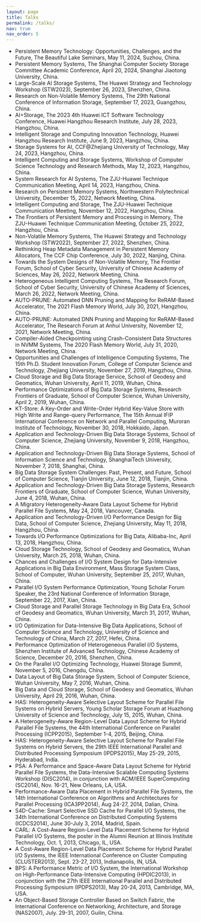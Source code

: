 ```yaml
---
layout: page
title: Talks
permalink: /talks/
nav: true
nav_order: 5
---
```

<!-- <div style="text-align: right"> your-text-here </div> --> 
<!-- <p style='text-align: justify;'> Your Text </p> -->
- Persistent Memory Technology: Opportunities, Challenges, and the Future, The Beautiful Lake Seminars, May 11, 2024, Suzhou, China.
- Persistent Memory Systems, The Shanghai Computer Society Storage Committee Academic Conference, April 20, 2024, Shanghai Jiaotong University, China.
- Large-Scale AI Storage Systems, The Huawei Strategy and Technology Workshop (STW2023), September 26, 2023, Shenzhen, China.
- Research on Non-Volatile Memory Systems, The 29th National
  Conference of Information Storage, September 17, 2023,
  Guangzhou, China.
- AI+Storage, The 2023 4th Huawei ICT Software Technology Conference, Huawei Hangzhou Research Institute, July 28, 2023, Hangzhou, China.
- Intelligent Storage and Computing Innovation Technology, Huawei Hangzhou Research Institute, June 9, 2023, Hangzhou, China.
- Storage Systems for AI, CCF@Zhejiang University of Technology, May 24, 2023, Hangzhou, China. 
- Intelligent Computing and Storage Systems, Workshop of Computer Science Technology and Research Methods, May 12, 2023, Hangzhou, China. 
- System Research for AI Systems, The ZJU-Huawei Technique Communication Meeting,
April 14, 2023, Hangzhou, China.
- Research on Persistent Memory Systems, Northwestern Polytechnical University,
December 15, 2022, Network Meeting, China.
- Intelligent Computing and Storage, The ZJU-Huawei Technique Communication Meeting, November 12, 2022, Hangzhou, China.
- The Frontiers of Persistent Memory and Processing in Memory, The ZJU-Huawei Technique Communication Meeting, October 25, 2022, Hangzhou, China.
- Non-Volatile Memory Systems, The Huawei  Strategy and Technology Workshop (STW2022), September 27, 2022, Shenzhen, China.
- Rethinking Heap Metadata Management in Persistent Memory Allocators, The CCF Chip Conference, July 30, 2022, Nanjing, China.
- Towards the System Designs of Non-Volatile Memory, The Frontier Forum, School of Cyber Security, University of Chinese Academy of Sciences, May 26, 2022, Network Meeting, China.
- Heterogeneous Intelligent Computing Systems, The Research Forum, School of Cyber Security, University of Chinese Academy of Sciences, March 26, 2022, Network Meeting, China.
- AUTO-PRUNE: Automated DNN Pruning and Mapping for ReRAM-Based Accelerator, The 2021 Flash Memory World, July 30, 2021, Hangzhou, China.
- AUTO-PRUNE: Automated DNN Pruning and Mapping for ReRAM-Based Accelerator, The Research Forum at Anhui University, November 12, 2021, Network Meeting, China.
- Compiler-Aided Checkpointing using Crash-Consistent Data Structures in NVMM Systems, The 2020 Flash Memory World, July 31, 2020, Network Meeting, China.
- Opportunities and Challenges of Intelligence Computing Systems, The 15th Ph.D. Student Innovation Forum, College of Computer Science and Technology, Zhejiang University, November 27, 2019, Hangzhou, China.
- Cloud Storage and Big Data Storage Service, School of Geodesy and Geomatics, Wuhan University, April 11, 2019, Wuhan, China.
- Performance Optimizations of Big Data Storage Systems, Research Frontiers of Graduate, School of Computer Science, Wuhan University, April 2, 2019, Wuhan, China.
- KT-Store: A Key-Order and Write-Order Hybrid Key-Value Store with High Write and Range-query Performance, The 15th Annual IFIP International Conference on Network and Parallel Computing, Muroran Institute of Technology, November 30, 2018, Hokkaido, Japan.
- Application and Technology-Driven Big Data Storage Systems, School of Computer Science, Zhejiang University, November 9, 2018, Hangzhou, China.
- Application and Technology-Driven Big Data Storage Systems, School of Information Science and Technology, ShanghaiTech University, November 7, 2018, Shanghai, China.
- Big Data Storage System Challenges: Past, Present, and Future, School of Computer Science, Tianjin University, June 12, 2018, Tianjin, China.
- Application and Technology-Driven Big Data Storage Systems, Research Frontiers of Graduate, School of Computer Science, Wuhan University, June 4, 2018, Wuhan, China.
- A Migratory Heterogeneity-Aware Data Layout Scheme for Hybrid Parallel File Systems, May 24, 2018, Vancouver, Canada.
- Application and Technology-Driven I/O Performance Design for Big Data, School of Computer Science, Zhejiang University, May 11, 2018, Hangzhou, China.
- Towards I/O Performance Optimizations for Big Data, Alibaba-Inc, April 13, 2018, Hangzhou, China.
- Cloud Storage Technology, School of Geodesy and Geomatics, Wuhan University, March 25, 2018, Wuhan, China.
- Chances and Challenges of I/O System Design for Data-Intensive Applications in Big Data Environment, Mass Storage System Class, School of Computer, Wuhan University, September 25, 2017, Wuhan, China. 
- Parallel I/O System Performance Optimization, Young Scholar Forum Speaker, the 23rd National Conference of Information Storage, September 22, 2017, Xian, China. 
- Cloud Storage and Parallel Storage Technology in Big Data Era, School of Geodesy and Geomatics, Wuhan University, March 31, 2017, Wuhan, China.
- I/O Optimization for Data-Intensive Big Data Applications, School of Computer Science and Technology, University of Science and Technology of China, March 27, 2017, Hefei, China.
- Performance Optimization of Heterogeneous Parallel I/O Systems, Shenzhen Institute of Advanced Technology, Chinese Academy of Science, December 20, 2016, Shenzhen, China.
- On the Parallel I/O Optimizing Technology, Huawei Storage Summit, November 5, 2016, Chengdu, China.
- Data Layout of Big Data Storage System, School of Computer Science, Wuhan University,  May 7, 2016, Wuhan, China.
- Big Data and Cloud Storage, School of Geodesy and Geomatics, Wuhan University, April 29, 2016, Wuhan, China.
- HAS: Heterogeneity-Aware Selective Layout Scheme for Parallel File Systems on Hybrid Servers, Young Scholar Storage Forum at Huazhong University of Science and Technology, July 15, 2015, Wuhan, China. 
- A Heterogeneity-Aware Region-Level Data Layout Scheme for Hybrid Parallel File Systems, the 44th International Conference on Parallel Processing (ICPP2015), September 1-4, 2015, Beijing, China.
- HAS: Heterogeneity-Aware Selective Layout Scheme for Parallel File Systems on Hybrid Servers, the 29th IEEE International Parallel and Distributed Processing Symposium (IPDPS2015), May 25-29, 2015, Hyderabad, India.
- PSA: A Performance and Space-Aware Data Layout Scheme for Hybrid Parallel File Systems, the Data-Intensive Scalable Computing Systems Workshop (DISC2014), in conjunction with ACM/IEEE SuperComputing (SC2014), Nov. 16-21, New Orleans, LA, USA. 
- Performance-Aware Data Placement in Hybrid Parallel File Systems, the 14th International Conference on Algorithms and Architectures for Parallel Processing (ICA3PP2014), Aug 24-27, 2014, Dalian, China.
- S4D-Cache: Smart Selective SSD Cache for Parallel I/O Systems, the 34th International Conference on Distributed Computing Systems (ICDCS2014), June 30-July 3, 2014, Madrid, Spain.
- CARL: A Cost-Aware Region-Level Data Placement Scheme for Hybrid Parallel I/O Systems, the poster in the Alumni Reunion at Illinois Institute Technology, Oct. 1, 2013, Chicago, IL, USA.
- A Cost-Aware Region-Level Data Placement Scheme for Hybrid Parallel I/O Systems, the IEEE International Conference on Cluster Computing (CLUSTER2013), Sept. 23-27, 2013, Indianapolis, IN, USA.
- BPS: A Performance Metric of I/O System, the International Workshop on High-Performance Data-Intensive Computing (HPDIC2013), in conjunction with the 27th IEEE International Parallel and Distributed Processing Symposium (IPDPS2013), May 20-24, 2013, Cambridge, MA, USA.
- An Object-Based Storage Controller Based on Switch Fabric, the International Conference on Networking, Architecture, and Storage (NAS2007), July. 29-31, 2007, Guilin, China.
